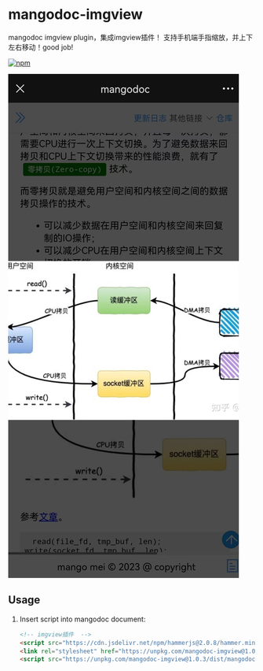 # mangodoc-imgview
mangodoc imgview plugin，集成imgview插件！
支持手机端手指缩放，并上下左右移动！good job!

[![npm](https://img.shields.io/npm/v/mangodoc-plugin-toc.svg?style=flat-square)](https://www.npmjs.com/package/mangodoc-imgview)

![示例](demo.jpeg)


## Usage
1. Insert script into mangodoc document:

    ```html
    <!-- imgview插件  -->
    <script src="https://cdn.jsdelivr.net/npm/hammerjs@2.0.8/hammer.min.js"></script>
    <link rel="stylesheet" href="https://unpkg.com/mangodoc-imgview@1.0.3/dist/imgview.css">
    <script src="https://unpkg.com/mangodoc-imgview@1.0.3/dist/mangodoc-imgview.min.js"></script>
    ```
